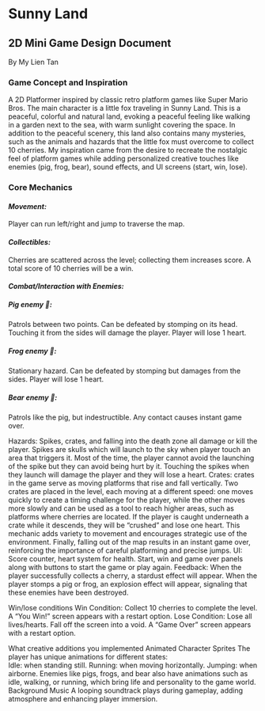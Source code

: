 # Sunny Land
## 2D Mini Game Design Document
By My Lien Tan

### Game Concept and Inspiration

A 2D Platformer inspired by classic retro platform games like Super Mario Bros. The main character is a little fox traveling in Sunny Land. This is a peaceful, colorful and natural land, evoking a peaceful feeling like walking in a garden next to the sea, with warm sunlight covering the space. In addition to the peaceful scenery, this land also contains many mysteries, such as the animals and hazards that the little fox must overcome to collect 10 cherries. My inspiration came from the desire to recreate the nostalgic feel of platform games while adding personalized creative touches like enemies (pig, frog, bear), sound effects, and UI screens (start, win, lose).

### Core Mechanics
#### _Movement:_ 
Player can run left/right and jump to traverse the map.

#### _Collectibles:_
Cherries are scattered across the level; collecting them increases score. A total score of 10 cherries will be a win.

#### _Combat/Interaction with Enemies:_

##### Pig enemy 🐷: 
Patrols between two points. Can be defeated by stomping on its head. Touching it from the sides will damage the player. Player will lose 1 heart.

##### Frog enemy 🐸: 
Stationary hazard. Can be defeated by stomping but damages from the sides. Player will lose 1 heart.

##### Bear enemy 🐻: 
Patrols like the pig, but indestructible. Any contact causes instant game over.

Hazards: Spikes, crates, and falling into the death zone all damage or kill the player.
Spikes are skulls which will launch to the sky when player touch an area that triggers it. Most of the time, the player cannot avoid the launching of the spike but they can avoid being hurt by it. Touching the spikes when they launch will damage the player and they will lose a heart.
Crates: crates in the game serve as moving platforms that rise and fall vertically. Two crates are placed in the level, each moving at a different speed: one moves quickly to create a timing challenge for the player, while the other moves more slowly and can be used as a tool to reach higher areas, such as platforms where cherries are located. If the player is caught underneath a crate while it descends, they will be “crushed” and lose one heart. This mechanic adds variety to movement and encourages strategic use of the environment. Finally, falling out of the map results in an instant game over, reinforcing the importance of careful platforming and precise jumps.
UI: 
Score counter, heart system for health. Start, win and game over panels along with buttons to start the game or play again.
Feedback: 
When the player successfully collects a cherry, a stardust effect will appear. When the player stomps a pig or frog, an explosion effect will appear, signaling that these enemies have been destroyed.

Win/lose conditions 
Win Condition:
Collect 10 cherries to complete the level. 
A “You Win!” screen appears with a restart option.
Lose Condition:
Lose all lives/hearts.
Fall off the screen into a void.
A “Game Over” screen appears with a restart option.

What creative additions you implemented
Animated Character Sprites
The player has unique animations for different states:  
Idle: when standing still.
Running: when moving horizontally.
Jumping: when airborne.
Enemies like pigs, frogs, and bear also have animations such as idle, walking, or running, which bring life and personality to the game world. 
Background Music
A looping soundtrack plays during gameplay, adding atmosphere and enhancing player immersion.
